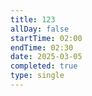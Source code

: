 ```yaml
---
title: 123
allDay: false
startTime: 02:00
endTime: 02:30
date: 2025-03-05
completed: true
type: single
---
```

